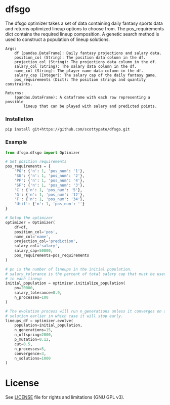 # dfsgo
 
The dfsgo optimizer takes a set of data containing daily fantasy sports
data and returns optimized lineup options to choose from. The
pos_requirements dict contains the required lineup composition. A genetic
search method is used to construct a population of lineup solutions.

    Args:
        df (pandas.DataFrame): Daily fantasy projections and salary data.
        position_col (String): The position data column in the df.
        projection_col (String): The projections data column in the df.
        salary_col (String): The salary data column in the df.
        name_col (String): The player name data column in the df.
        salary_cap (Integer): The salary cap of the daily fantasy game.
        pos_requirements (Dict): The position strings and quantity constraints.
    
    Returns:
        (pandas.DataFrame): A dataframe with each row representing a possible
            lineup that can be played with salary and predicted points. 
            
### Installation
`pip install git+https://github.com/scottypate/dfsgo.git`

### Example

```python
from dfsgo.dfsgo import Optimizer

# Set position requirements
pos_requirements = {
    'PG': {'n': 1, 'pos_num': '1'},
    'SG': {'n': 1, 'pos_num': '2'},
    'PF': {'n': 1, 'pos_num': '4'},
    'SF': {'n': 1, 'pos_num': '3'},
    'C': {'n': 1, 'pos_num': '5'},
    'G': {'n': 1, 'pos_num': '12'},
    'F': {'n': 1, 'pos_num': '34'},
    'Util': {'n': 1, 'pos_num': ''}
}

# Setup the optimizer
optimizer = Optimizer(
    df=df,
    position_col='pos',
    name_col='name',
    projection_col='prediction',
    salary_col='salary',
    salary_cap=50000,
    pos_requirements=pos_requirements
)

# pn is the number of lineups in the initial population.
# salary_tolerance is the percent of total salary cap that must be used
# in each lineup
initial_population = optimizer.initialize_population(
    pn=20000,
    salary_tolerance=0.9,
    n_processes=100
)

# The evolution process will run n_generations unless it converges on a
# solution earlier in which case it will stop early.
lineups_df = optimizer.evolve(
    population=initial_population,
    n_generations=15,
    n_offspring=2000,
    p_mutation=0.12,
    cut=0.5,
    n_processes=5,
    convergence=3,
    n_solutions=1000
)
```


# License

See [LICENSE](LICENSE.md) file for rights and limitations (GNU GPL v3).